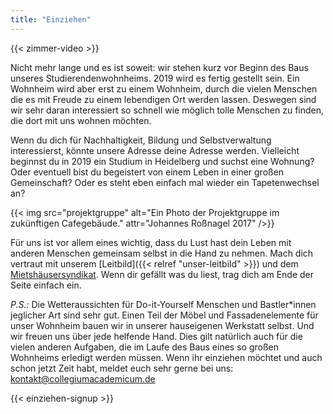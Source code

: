 ```yaml
---
title: "Einziehen"
---
```


{{< zimmer-video >}}

Nicht mehr lange und es ist soweit: wir stehen kurz vor Beginn des Baus unseres Studierendenwohnheims. 2019 wird es fertig gestellt sein. Ein Wohnheim wird aber erst zu einem Wohnheim, durch die vielen Menschen die es mit Freude zu einem lebendigen Ort werden lassen. Deswegen sind wir sehr daran interessiert so schnell wie möglich tolle Menschen zu finden, die dort mit uns wohnen möchten.

Wenn du dich für Nachhaltigkeit, Bildung und Selbstverwaltung interessierst, könnte unsere Adresse deine Adresse werden. Vielleicht beginnst du in 2019 ein Studium in Heidelberg und suchst eine Wohnung? Oder eventuell bist du begeistert von einem Leben in einer großen Gemeinschaft? Oder es steht eben einfach mal wieder ein Tapetenwechsel an?

{{< img src="projektgruppe" alt="Ein Photo der Projektgruppe im zukünftigen Cafegebäude." attr="Johannes Roßnagel 2017" />}}

Für uns ist vor allem eines wichtig, dass du Lust hast dein Leben mit anderen Menschen gemeinsam selbst in die Hand zu nehmen. Mach dich vertraut mit unserem [Leitbild]({{< relref "unser-leitbild" >}}) und dem [Mietshäusersyndikat](https://www.syndikat.org/de/ ). Wenn dir gefällt was du liest, trag dich am Ende der Seite einfach ein.

_P.S.:_ Die Wetteraussichten für Do-it-Yourself Menschen und Bastler*innen jeglicher Art sind sehr gut. Einen Teil der Möbel und Fassadenelemente für unser Wohnheim bauen wir in unserer hauseigenen Werkstatt selbst. Und wir freuen uns über jede helfende Hand. Dies gilt natürlich auch für die vielen anderen Aufgaben, die im Laufe des Baus eines so großen Wohnheims erledigt werden müssen. Wenn ihr einziehen möchtet und auch schon jetzt Zeit habt, meldet euch sehr gerne bei uns:
[kontakt@collegiumacademicum.de](mailto:kontakt@collegiumacademicum.de)

{{< einziehen-signup >}}
